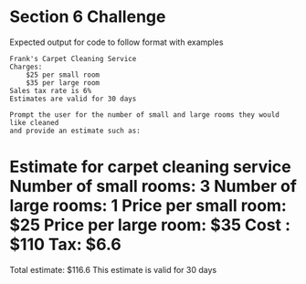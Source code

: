 # Section 6 Challenge

Expected output for code to follow format with examples

    Frank's Carpet Cleaning Service
    Charges:
        $25 per small room
        $35 per large room
    Sales tax rate is 6%
    Estimates are valid for 30 days

    Prompt the user for the number of small and large rooms they would like cleaned
    and provide an estimate such as:
 
Estimate for carpet cleaning service
Number of small rooms: 3
Number of large rooms: 1
Price per small room: $25
Price per large room: $35
Cost : $110
Tax: $6.6
===============================
Total estimate: $116.6
This estimate is valid for 30 days
